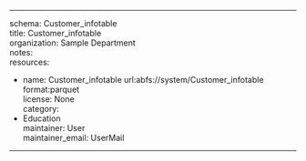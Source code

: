 


---  
schema: Customer_infotable  
title: Customer_infotable  
organization: Sample Department  
notes:   
resources:  
- name: Customer_infotable 
 url:abfs://system/Customer_infotable 
 format:parquet  
license: None  
category:
 - Education  
maintainer: User  
maintainer_email: UserMail  
---